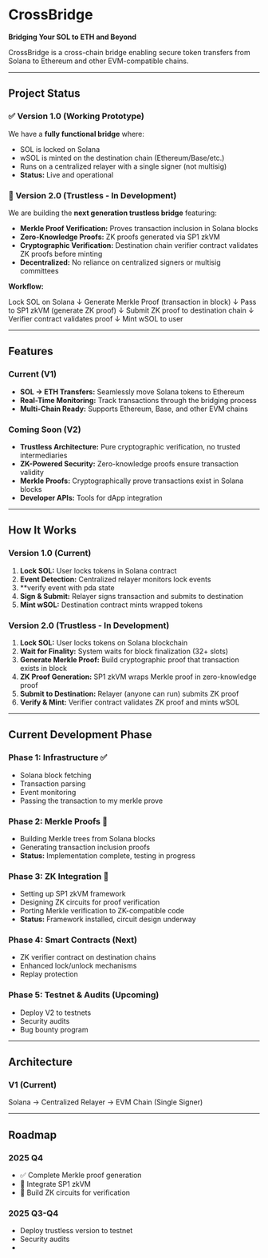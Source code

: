 # CrossBridge
**Bridging Your SOL to ETH and Beyond**

CrossBridge is a cross-chain bridge enabling secure token transfers from Solana to Ethereum and other EVM-compatible chains.

---

## Project Status

### ✅ Version 1.0 (Working Prototype)
We have a **fully functional bridge** where:
- SOL is locked on Solana
- wSOL is minted on the destination chain (Ethereum/Base/etc.)
- Runs on a centralized relayer with a single signer (not multisig)
- **Status:** Live and operational

### 🚧 Version 2.0 (Trustless - In Development)
We are building the **next generation trustless bridge** featuring:
- **Merkle Proof Verification:** Proves transaction inclusion in Solana blocks
- **Zero-Knowledge Proofs:** ZK proofs generated via SP1 zkVM
- **Cryptographic Verification:** Destination chain verifier contract validates ZK proofs before minting
- **Decentralized:** No reliance on centralized signers or multisig committees

**Workflow:**

Lock SOL on Solana
↓
Generate Merkle Proof (transaction in block)
↓
Pass to SP1 zkVM (generate ZK proof)
↓
Submit ZK proof to destination chain
↓
Verifier contract validates proof
↓
Mint wSOL to user



---

## Features

### Current (V1)
- **SOL → ETH Transfers:** Seamlessly move Solana tokens to Ethereum
- **Real-Time Monitoring:** Track transactions through the bridging process
- **Multi-Chain Ready:** Supports Ethereum, Base, and other EVM chains

### Coming Soon (V2)
- **Trustless Architecture:** Pure cryptographic verification, no trusted intermediaries
- **ZK-Powered Security:** Zero-knowledge proofs ensure transaction validity
- **Merkle Proofs:** Cryptographically prove transactions exist in Solana blocks
- **Developer APIs:** Tools for dApp integration

---

## How It Works

### Version 1.0 (Current)
1. **Lock SOL:** User locks tokens in Solana contract
2. **Event Detection:** Centralized relayer monitors lock events
3. **verify event with pda state 
4. **Sign & Submit:** Relayer signs transaction and submits to destination
5. **Mint wSOL:** Destination contract mints wrapped tokens

### Version 2.0 (Trustless - In Development)
1. **Lock SOL:** User locks tokens on Solana blockchain
2. **Wait for Finality:** System waits for block finalization (32+ slots)
3. **Generate Merkle Proof:** Build cryptographic proof that transaction exists in block
4. **ZK Proof Generation:** SP1 zkVM wraps Merkle proof in zero-knowledge proof
5. **Submit to Destination:** Relayer (anyone can run) submits ZK proof
6. **Verify & Mint:** Verifier contract validates ZK proof and mints wSOL

---

## Current Development Phase

### Phase 1: Infrastructure ✅
- Solana block fetching
- Transaction parsing
- Event monitoring
- Passing the transaction to my merkle prove 

### Phase 2: Merkle Proofs 🚧
- Building Merkle trees from Solana blocks
- Generating transaction inclusion proofs
- **Status:** Implementation complete, testing in progress

### Phase 3: ZK Integration 🚧
- Setting up SP1 zkVM framework
- Designing ZK circuits for proof verification
- Porting Merkle verification to ZK-compatible code
- **Status:** Framework installed, circuit design underway

### Phase 4: Smart Contracts (Next)
- ZK verifier contract on destination chains
- Enhanced lock/unlock mechanisms
- Replay protection

### Phase 5: Testnet & Audits (Upcoming)
- Deploy V2 to testnets
- Security audits
- Bug bounty program

---

## Architecture

### V1 (Current)


Solana → Centralized Relayer → EVM Chain
(Single Signer)

---

## Roadmap

### 2025 Q4
- ✅ Complete Merkle proof generation
- 🚧 Integrate SP1 zkVM
- 🚧 Build ZK circuits for verification

### 2025 Q3-Q4
- Deploy trustless version to testnet
- Security audits
-
